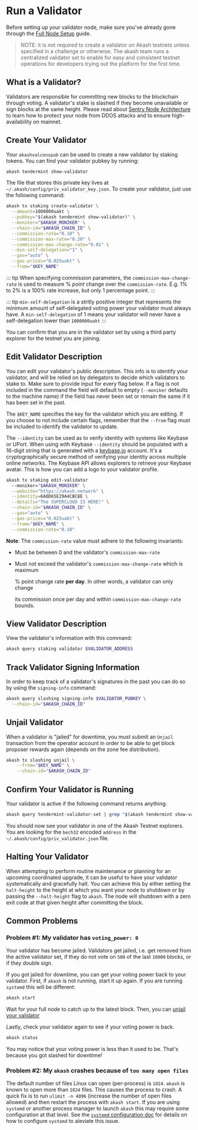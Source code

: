 # Run a Validator

Before setting up your validator node, make sure you've already gone through the [Full Node Setup](./) guide.

> NOTE: it is not required to create a validator on Akash testnets unless specified in a challenge or otherwise. The akash team runs a centralized validator set to enable for easy and consistent testnet operations for developers trying out the platform for the first time.

## What is a Validator?

Validators are responsible for committing new blocks to the blockchain through voting. A validator's stake is slashed if they become unavailable or sign blocks at the same height. Please read about [Sentry Node Architecture](https://hub.cosmos.network/master/validators/validator-faq.html#how-can-validators-protect-themselves-from-denial-of-service-attacks) to learn how to protect your node from DDOS attacks and to ensure high-availability on mainnet.

## Create Your Validator

Your `akashvalconspub` can be used to create a new validator by staking tokens. You can find your validator pubkey by running:

```bash
akash tendermint show-validator
```

The file that stores this private key lives at `~/.akash/config/priv_validator_key.json`. To create your validator, just use the following command:

```bash
akash tx staking create-validator \
  --amount=1000000uakt \
  --pubkey="$(akash tendermint show-validator)" \
  --moniker="$AKASH_MONIKER" \
  --chain-id="$AKASH_CHAIN_ID" \
  --commission-rate="0.10" \
  --commission-max-rate="0.20" \
  --commission-max-change-rate="0.01" \
  --min-self-delegation="1" \
  --gas="auto" \
  --gas-prices="0.025uakt" \
  --from="$KEY_NAME"
```

::: tip When specifying commission parameters, the `commission-max-change-rate` is used to measure % _point_ change over the `commission-rate`. E.g. 1% to 2% is a 100% rate increase, but only 1 percentage point. :::

::: tip `min-self-delegation` is a stritly positive integer that represents the minimum amount of self-delegated voting power your validator must always have. A `min-self-delegation` of 1 means your validator will never have a self-delegation lower than `1000000uakt` :::

You can confirm that you are in the validator set by using a third party explorer for the testnet you are joining.

## Edit Validator Description

You can edit your validator's public description. This info is to identify your validator, and will be relied on by delegators to decide which validators to stake to. Make sure to provide input for every flag below. If a flag is not included in the command the field will default to empty \(`--moniker` defaults to the machine name\) if the field has never been set or remain the same if it has been set in the past.

The `$KEY_NAME` specifies the key for the validator which you are editing. If you choose to not include certain flags, remember that the `--from` flag must be included to identify the validator to update.

The `--identity` can be used as to verify identity with systems like Keybase or UPort. When using with Keybase `--identity` should be populated with a 16-digit string that is generated with a [keybase.io](https://keybase.io) account. It's a cryptographically secure method of verifying your identity across multiple online networks. The Keybase API allows explorers to retrieve your Keybase avatar. This is how you can add a logo to your validator profile.

```bash
akash tx staking edit-validator
  --moniker="$AKASH_MONIKER" \
  --website="https://akash.network" \
  --identity=6A0D65E29A4CBC8E \
  --details="The SUPERCLOUD IS HERE!" \
  --chain-id="$AKASH_CHAIN_ID" \
  --gas="auto" \
  --gas-prices="0.025uakt" \
  --from="$KEY_NAME" \
  --commission-rate="0.10"
```

**Note**: The `commission-rate` value must adhere to the following invariants:

* Must be between 0 and the validator's `commission-max-rate`
* Must not exceed the validator's `commission-max-change-rate` which is maximum

  % point change rate **per day**. In other words, a validator can only change

  its commission once per day and within `commission-max-change-rate` bounds.

## View Validator Description

View the validator's information with this command:

```bash
akash query staking validator $VALIDATOR_ADDRESS
```

## Track Validator Signing Information

In order to keep track of a validator's signatures in the past you can do so by using the `signing-info` command:

```bash
akash query slashing signing-info $VALIDATOR_PUBKEY \
  --chain-id="$AKASH_CHAIN_ID"
```

## Unjail Validator

When a validator is "jailed" for downtime, you must submit an `Unjail` transaction from the operator account in order to be able to get block proposer rewards again \(depends on the zone fee distribution\).

```bash
akash tx slashing unjail \
    --from="$KEY_NAME" \
    --chain-id="$AKASH_CHAIN_ID"
```

## Confirm Your Validator is Running

Your validator is active if the following command returns anything:

```bash
akash query tendermint-validator-set | grep "$(akash tendermint show-validator)"
```

You should now see your validator in one of the Akash Testnet explorers. You are looking for the `bech32` encoded `address` in the `~/.akash/config/priv_validator.json` file.

## Halting Your Validator

When attempting to perform routine maintenance or planning for an upcoming coordinated upgrade, it can be useful to have your validator systematically and gracefully halt. You can achieve this by either setting the `halt-height` to the height at which you want your node to shutdown or by passing the `--halt-height` flag to `akash`. The node will shutdown with a zero exit code at that given height after committing the block.

## Common Problems

### Problem \#1: My validator has `voting_power: 0`

Your validator has become jailed. Validators get jailed, i.e. get removed from the active validator set, if they do not vote on `500` of the last `10000` blocks, or if they double sign.

If you got jailed for downtime, you can get your voting power back to your validator. First, if `akash` is not running, start it up again. If you are running `systemd` this will be different:

```bash
akash start
```

Wait for your full node to catch up to the latest block. Then, you can [unjail your validator](validator.md#unjail-validator)

Lastly, check your validator again to see if your voting power is back.

```bash
akash status
```

You may notice that your voting power is less than it used to be. That's because you got slashed for downtime!

### Problem \#2: My `akash` crashes because of `too many open files`

The default number of files Linux can open \(per-process\) is `1024`. `akash` is known to open more than `1024` files. This causes the process to crash. A quick fix is to run `ulimit -n 4096` \(increase the number of open files allowed\) and then restart the process with `akash start`. If you are using `systemd` or another process manager to launch `akash` this may require some configuration at that level. See the [`systemd` configuration doc](/guides/node/systemd.md) for details on how to configure `systemd` to aleviate this issue.

